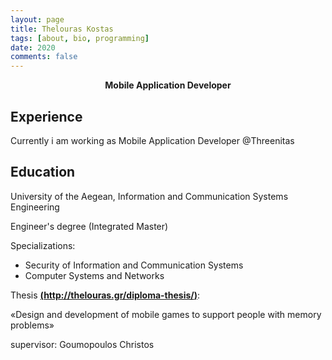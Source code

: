 ```yaml
---
layout: page
title: Thelouras Kostas
tags: [about, bio, programming]
date: 2020
comments: false
---
```

    
<center><a><b> Mobile Application Developer  </b></a> </center>

## Experience
Currently i am working as Mobile Application Developer @Threenitas
 
## Education

University of the Aegean, Information and Communication Systems Engineering

Engineer's degree (Integrated Master)

Specializations:

* Security of Information and Communication Systems
* Computer Systems and Networks


Thesis **[(http://thelouras.gr/diploma-thesis/)](http://thelouras.gr/diploma-thesis/)**:

«Design and development of mobile games to support people with memory problems»

supervisor: Goumopoulos Christos

